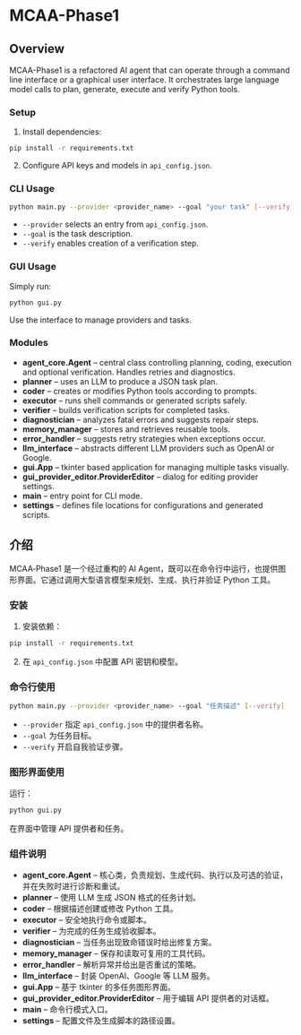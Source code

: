 # MCAA-Phase1

## Overview 
MCAA-Phase1 is a refactored AI agent that can operate through a command line interface or a graphical user interface. It orchestrates large language model calls to plan, generate, execute and verify Python tools.

### Setup
1. Install dependencies:
```bash
pip install -r requirements.txt
```
2. Configure API keys and models in `api_config.json`.

### CLI Usage
```bash
python main.py --provider <provider_name> --goal "your task" [--verify]
```
* `--provider` selects an entry from `api_config.json`.
* `--goal` is the task description.
* `--verify` enables creation of a verification step.

### GUI Usage
Simply run:
```bash
python gui.py
```
Use the interface to manage providers and tasks.

### Modules
- **agent_core.Agent** – central class controlling planning, coding, execution and optional verification. Handles retries and diagnostics.
- **planner** – uses an LLM to produce a JSON task plan.
- **coder** – creates or modifies Python tools according to prompts.
- **executor** – runs shell commands or generated scripts safely.
- **verifier** – builds verification scripts for completed tasks.
- **diagnostician** – analyzes fatal errors and suggests repair steps.
- **memory_manager** – stores and retrieves reusable tools.
- **error_handler** – suggests retry strategies when exceptions occur.
- **llm_interface** – abstracts different LLM providers such as OpenAI or Google.
- **gui.App** – tkinter based application for managing multiple tasks visually.
- **gui_provider_editor.ProviderEditor** – dialog for editing provider settings.
- **main** – entry point for CLI mode.
- **settings** – defines file locations for configurations and generated scripts.

## 介绍
MCAA‑Phase1 是一个经过重构的 AI Agent，既可以在命令行中运行，也提供图形界面。它通过调用大型语言模型来规划、生成、执行并验证 Python 工具。

### 安装
1. 安装依赖：
```bash
pip install -r requirements.txt
```
2. 在 `api_config.json` 中配置 API 密钥和模型。

### 命令行使用
```bash
python main.py --provider <provider_name> --goal "任务描述" [--verify]
```
* `--provider` 指定 `api_config.json` 中的提供者名称。
* `--goal` 为任务目标。
* `--verify` 开启自我验证步骤。

### 图形界面使用
运行：
```bash
python gui.py
```
在界面中管理 API 提供者和任务。

### 组件说明
- **agent_core.Agent** – 核心类，负责规划、生成代码、执行以及可选的验证，并在失败时进行诊断和重试。
- **planner** – 使用 LLM 生成 JSON 格式的任务计划。
- **coder** – 根据描述创建或修改 Python 工具。
- **executor** – 安全地执行命令或脚本。
- **verifier** – 为完成的任务生成验收脚本。
- **diagnostician** – 当任务出现致命错误时给出修复方案。
- **memory_manager** – 保存和读取可复用的工具代码。
- **error_handler** – 解析异常并给出是否重试的策略。
- **llm_interface** – 封装 OpenAI、Google 等 LLM 服务。
- **gui.App** – 基于 tkinter 的多任务图形界面。
- **gui_provider_editor.ProviderEditor** – 用于编辑 API 提供者的对话框。
- **main** – 命令行模式入口。
- **settings** – 配置文件及生成脚本的路径设置。
